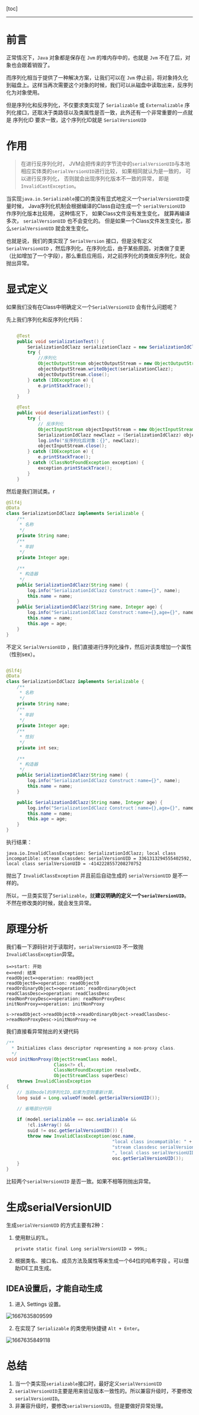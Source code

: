 [toc]

---

# 前言

正常情况下，`Java` 对象都是保存在 `Jvm` 的堆内存中的，也就是 `Jvm` 不在了后，对象也会跟着销毁了。

而序列化相当于提供了一种解决方案，让我们可以在 `Jvm` 停止前，将对象持久化到磁盘上。这样当再次需要这个对象的时候，我们可以从磁盘中读取出来，反序列化为对象使用。

但是序列化和反序列化，不仅要求类实现了 `Serializable` 或 `Externalizable` 序列化接口，还取决于类路径以及类属性是否一致，此外还有一个非常重要的一点就是 序列化ID 要求一致，这个序列化ID就是 `SerialVersionUID` 

# 作用

>  在进⾏反序列化时， JVM会把传来的字节流中的`serialVersionUID`与本地相应实体类的`serialVersionUID`进⾏⽐较， 如果相同就认为是⼀致的， 可以进⾏反序列化， 否则就会出现序列化版本不⼀致的异常， 即是`InvalidCastException`。 



当实现`java.io.Serializable`接口的类没有显式地定义⼀个`serialVersionUID`变量时候， Java序列化机制会根据编译的Class⾃动⽣成⼀个 `serialVersionUID `作序列化版本⽐较⽤， 这种情况下， 如果Class⽂件没有发⽣变化， 就算再编译多次， `serialVersionUID` 也不会变化的。 但是如果一个Class文件发生变化，那么`serialVersionUID` 就会发生变化。



也就是说，我们的类实现了 `SerialVersion` 接口，但是没有定义 `SerialVersionUID` ，然后序列化。在序列化后，由于某些原因，对类做了变更（比如增加了一个字段），那么重启应用后，对之前序列化的类做反序列化，就会抛出异常。



# 显式定义

如果我们没有在Class中明确定义一个`SerialVersionUID` 会有什么问题呢？

先上我们序列化和反序列化代码：

```java

    @Test
    public void serializationTest() {
        SerializationIdClazz serializationClazz = new SerializationIdClazz("SerializationIdClazz", 20);
        try {
            //序列化
            ObjectOutputStream objectOutputStream = new ObjectOutputStream(new FileOutputStream("out.txt"));
            objectOutputStream.writeObject(serializationClazz);
            objectOutputStream.close();
        } catch (IOException e) {
            e.printStackTrace();
        } 
    }

    @Test
    public void deserializationTest() {
        try {
            // 反序列化
            ObjectInputStream objectInputStream = new ObjectInputStream(new FileInputStream("out.txt"));
            SerializationIdClazz newClazz = (SerializationIdClazz) objectInputStream.readObject();
            log.info("反序列化后对象：{}", newClazz);
            objectInputStream.close();
        } catch (IOException e) {
            e.printStackTrace();
        } catch (ClassNotFoundException exception) {
            exception.printStackTrace();
        }
    }

```

然后是我们测试类。r

```java
@Slf4j
@Data
class SerializationIdClazz implements Serializable {
    /**
     * 名称
     */
    private String name;
    /**
     * 年龄
     */
    private Integer age;

    /**
     * 构造器
     */
    public SerializationIdClazz(String name) {
        log.info("SerializationIdClazz Construct：name={}", name);
        this.name = name;
    }
    public SerializationIdClazz(String name, Integer age) {
        log.info("SerializationIdClazz Construct：name={},age={}", name, age);
        this.name = name;
        this.age = age;
    }
}

```

不定义 `SerialVersionUID` ，我们直接进行序列化操作，然后对该类增加一个属性（性别sex）。

```java

@Slf4j
@Data
class SerializationIdClazz implements Serializable {
    /**
     * 名称
     */
    private String name;
    /**
     * 年龄
     */
    private Integer age;
    /**
     * 性别
     */
    private int sex;

    /**
     * 构造器
     */
    public SerializationIdClazz(String name) {
        log.info("SerializationIdClazz Construct：name={}", name);
        this.name = name;
    }

    public SerializationIdClazz(String name, Integer age) {
        log.info("SerializationIdClazz Construct：name={},age={}", name, age);
        this.name = name;
        this.age = age;
    }
}
```

执行结果：

```
java.io.InvalidClassException: SerializationIdClazz; local class incompatible: stream classdesc serialVersionUID = 3361313294555402592, local class serialVersionUID = -4142228557208270752
```

抛出了 `InvalidClassException` 并且前后自动生成的 `serialVersionUID` 是不一样的。

所以，一旦类实现了`Serializable`，就**建议明确的定义一个`serialVersionUID`**。不然在修改类的时候，就会发生异常。 



# 原理分析

我们看一下源码针对于读取时，`serialVersionUID` 不一致抛 `InvalidClassException`异常。

```flow
s=>start: 开始
e=>end: 结束
readObject=>operation: readObject
readObject0=>operation: readObject0
readOrdinaryObject=>operation: readOrdinaryObject
readClassDesc=>operation: readClassDesc
readNonProxyDesc=>operation: readNonProxyDesc
initNonProxy=>operation: initNonProxy

s->readObject->readObject0->readOrdinaryObject->readClassDesc->readNonProxyDesc->initNonProxy->e
```

我们直接看异常抛出的关键代码

```java
/**
  * Initializes class descriptor representing a non-proxy class.
  */
void initNonProxy(ObjectStreamClass model,
                  Class<?> cl,
                  ClassNotFoundException resolveEx,
                  ObjectStreamClass superDesc)
    throws InvalidClassException
{
    // 当前model的序列化ID,如果为空则重新计算。
    long suid = Long.valueOf(model.getSerialVersionUID());

    // 省略部分代码
    
    if (model.serializable == osc.serializable &&
        !cl.isArray() &&
        suid != osc.getSerialVersionUID()) {
        throw new InvalidClassException(osc.name,
                                        "local class incompatible: " +
                                        "stream classdesc serialVersionUID = " + suid +
                                        ", local class serialVersionUID = " +
                                        osc.getSerialVersionUID());
    }
}
```

比较两个`serialVersionUID` 是否一致。如果不相等则抛出异常。

# 生成serialVersionUID

生成`serialVersionUID` 的方式主要有2种：

1. 使用默认的1L。

   ```
   private static final Long serialVersionUID = 999L;
   ```

2.  根据类名、接口名、成员方法及属性等来生成一个64位的哈希字段 。可以借助IDE工具生成。

## IDEA设置后，才能自动生成

1. 进入 Settings 设置。

![1667635809599](https://smile-sxd.oss-cn-shenzhen.aliyuncs.com/smilex/images/github/SerialVersionUID.assets/1667635809599.png)

2. 在实现了 `Serializable` 的类使用快捷键 `Alt + Enter`。

![1667635849118](https://smile-sxd.oss-cn-shenzhen.aliyuncs.com/smilex/images/github/SerialVersionUID.assets/1667635849118.png)

# 总结

1. 当一个类实现`serializable`接口时，最好定义`serialVersionUID`
2. `serialVersionUID`主要是用来验证版本一致性的。所以兼容升级时，不要修改`serialVersionUID`。
3. 非兼容升级时，要修改`serialVersionUID`。但是要做好异常处理。

